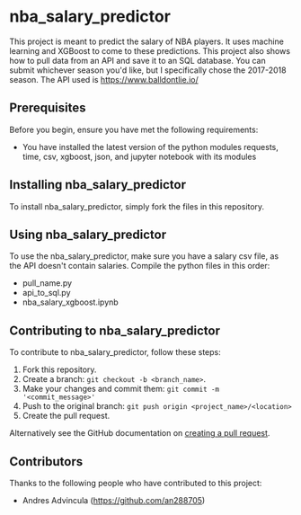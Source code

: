 # nba_salary_predictor

This project is meant to predict the salary of NBA players. It uses machine learning and XGBoost to come to these predictions. This project also shows how to pull data from an API and save it to an SQL database. You can submit whichever season you'd like, but I specifically chose the 2017-2018 season. The API used is https://www.balldontlie.io/

## Prerequisites

Before you begin, ensure you have met the following requirements:
* You have installed the latest version of the python modules requests, time, csv, xgboost, json, and jupyter notebook with its modules

## Installing nba_salary_predictor

To install nba_salary_predictor, simply fork the files in this repository.

## Using nba_salary_predictor

To use the nba_salary_predictor, make sure you have a salary csv file, as the API doesn't contain salaries. Compile the python files in this order:
* pull_name.py
* api_to_sql.py
* nba_salary_xgboost.ipynb

## Contributing to nba_salary_predictor

To contribute to nba_salary_predictor, follow these steps:

1. Fork this repository.
2. Create a branch: `git checkout -b <branch_name>`.
3. Make your changes and commit them: `git commit -m '<commit_message>'`
4. Push to the original branch: `git push origin <project_name>/<location>`
5. Create the pull request.

Alternatively see the GitHub documentation on [creating a pull request](https://help.github.com/en/github/collaborating-with-issues-and-pull-requests/creating-a-pull-request).

## Contributors

Thanks to the following people who have contributed to this project:

* Andres Advincula (https://github.com/an288705)
